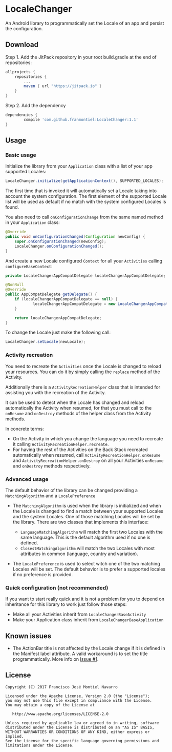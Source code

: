 LocaleChanger
=================
An Android library to programmatically set the Locale of an app and persist the configuration. 

Download
--------
Step 1. Add the JitPack repository in your root build.gradle at the end of repositories:
```groovy
allprojects {
    repositories {
        ...
        maven { url "https://jitpack.io" }
    }
}
```
Step 2. Add the dependency
```groovy
dependencies {
        compile 'com.github.franmontiel:LocaleChanger:1.1'
}
```
Usage
-----
### Basic usage
Initialize the library from your `Application` class with a list of your app supported Locales:
```java
LocaleChanger.initialize(getApplicationContext(), SUPPORTED_LOCALES);
```
The first time that is invoked it will automatically set a Locale taking into account the system configuration. The first element of the supported Locale list will be used as default if no match with the system configured Locales is found.

You also need to call `onConfigurationChange` from the same named method in your `Application` class:
```java
@Override
public void onConfigurationChanged(Configuration newConfig) {
    super.onConfigurationChanged(newConfig);
    LocaleChanger.onConfigurationChanged();
}
```
And create a new Locale configured `Context` for all your `Activities` calling `configureBaseContext`:
```java
private LocaleChangerAppCompatDelegate localeChangerAppCompatDelegate;

@NonNull
@Override
public AppCompatDelegate getDelegate() {
    if (localeChangerAppCompatDelegate == null) {
            localeChangerAppCompatDelegate = new LocaleChangerAppCompatDelegate(super.getDelegate());
    }

    return localeChangerAppCompatDelegate;
}
```
To change the Locale just make the following call:
```java
LocaleChanger.setLocale(newLocale);
``` 
### Activity recreation 
You need to recreate the `Activities` once the Locale is changed to reload your resources. You can do it by simply calling the `replace` method of the Activity.

Additionally there is a `ActivityRecreationHelper` class that is intended for assisting you with the recreation of the Activity.
 
It can be used to detect when the Locale has changed and reload automatically the Activity when resumed, for that you must call to the `onResume` and `onDestroy` methods of the helper class from the Activity methods.

In concrete terms:
* On the Activity in which you change the language you need to recreate it calling `ActivityRecreationHelper.recreate`.
* For having the rest of the Activities on the Back Stack recreated automatically when resumed, call `ActivityRecreationHelper.onResume` and `ActivityRecreationHelper.onDestroy` on all your Activities `onResume` and `onDestroy` methods respectively.

### Advanced usage
The default behavior of the library can be changed providing a `MatchingAlgorithm` and a `LocalePreference`
* The `MatchingAlgorithm` is used when the library is initialized and when the Locale is changed to find a match between your supported Locales and the system Locales. One of those matching Locales will be set by the library. There are two classes that implements this interface:
  * `LanguageMatchingAlgorithm` will match the first two Locales with the same language. This is the default algorithm used if no one is defined.
  * `ClosestMatchingAlgorithm` will match the two Locales with most attributes in common (language, country and variation).

* The `LocalePreference` is used to select witch one of the two matching Locales will be set. The default behavior is to prefer a supported locales if no preference is provided.

### Quick configuration (not recommended)
If you want to start really quick and it is not a problem for you to depend on inheritance for this library to work just follow those steps:
* Make all your Activities inherit from `LocaleChangerBaseActivity`
* Make your Application class inherit from `LocaleChangerBaseApplication`


Known issues
-------
* The ActionBar title is not affected by the Locale change if it is defined in the Manifest label attribute. A valid workaround is to set the title programmatically. More info on [Issue #1](https://github.com/franmontiel/LocaleChanger/issues/1).

License
-------
    Copyright (C) 2017 Francisco José Montiel Navarro

    Licensed under the Apache License, Version 2.0 (the "License");
    you may not use this file except in compliance with the License.
    You may obtain a copy of the License at

       http://www.apache.org/licenses/LICENSE-2.0

    Unless required by applicable law or agreed to in writing, software
    distributed under the License is distributed on an "AS IS" BASIS,
    WITHOUT WARRANTIES OR CONDITIONS OF ANY KIND, either express or implied.
    See the License for the specific language governing permissions and
    limitations under the License.
